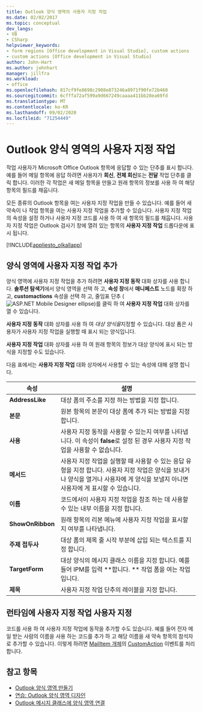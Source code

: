 ```yaml
---
title: Outlook 양식 영역의 사용자 지정 작업
ms.date: 02/02/2017
ms.topic: conceptual
dev_langs:
- VB
- CSharp
helpviewer_keywords:
- form regions [Office development in Visual Studio], custom actions
- custom actions [Office development in Visual Studio]
author: John-Hart
ms.author: johnhart
manager: jillfra
ms.workload:
- office
ms.openlocfilehash: 817cf9fe8698c2908e873246a8971f90fe72b460
ms.sourcegitcommit: 6cfffa72af599a9d667249caaaa411bb28ea69fd
ms.translationtype: MT
ms.contentlocale: ko-KR
ms.lasthandoff: 09/02/2020
ms.locfileid: "71254449"
---
```

# <a name="custom-actions-in-outlook-form-regions"></a>Outlook 양식 영역의 사용자 지정 작업
  작업 사용자가 Microsoft Office Outlook 항목에 응답할 수 있는 단추를 표시 합니다. 예를 들어 메일 항목에 응답 하려면 사용자가 **회신**, **전체 회신**또는 **전달** 작업 단추를 클릭 합니다. 이러한 각 작업은 새 메일 항목을 만들고 원래 항목의 정보를 사용 하 여 해당 항목의 필드를 채웁니다.

 모든 종류의 Outlook 항목을 여는 사용자 지정 작업을 만들 수 있습니다. 예를 들어 새 약속이 나 작업 항목을 여는 사용자 지정 작업을 추가할 수 있습니다. 사용자 지정 작업의 속성을 설정 하거나 사용자 지정 코드를 사용 하 여 새 항목의 필드를 채웁니다. 사용자 지정 작업은 Outlook 검사기 창에 열려 있는 항목의 **사용자 지정 작업** 드롭다운에 표시 됩니다.

 [!INCLUDE[appliesto_olkallapp](../vsto/includes/appliesto-olkallapp-md.md)]

## <a name="add-custom-actions-to-a-form-region"></a>양식 영역에 사용자 지정 작업 추가
 양식 영역에 사용자 지정 작업을 추가 하려면 **사용자 지정 동작** 대화 상자를 사용 합니다. **솔루션 탐색기**에서 양식 영역을 선택 하 고, **속성 창**에서 **매니페스트** 노드를 확장 하 고, **customactions** 속성을 선택 하 고, 줄임표 단추 (![ASP.NET Mobile Designer ellipse](../sharepoint/media/mwellipsis.gif "ASP.NET 모바일 디자이너 줄임표"))를 클릭 하 여 **사용자 지정 작업** 대화 상자를 열 수 있습니다.

 **사용자 지정 동작** 대화 상자를 사용 하 여 *대상 양식을*지정할 수 있습니다. 대상 폼은 사용자가 사용자 지정 작업을 실행할 때 표시 되는 양식입니다.

 **사용자 지정 작업** 대화 상자를 사용 하 여 원래 항목의 정보가 대상 양식에 표시 되는 방식을 지정할 수도 있습니다.

 다음 표에서는 **사용자 지정 작업** 대화 상자에서 사용할 수 있는 속성에 대해 설명 합니다.

|속성|설명|
|--------------|-----------------|
|**AddressLike**|대상 폼의 주소를 지정 하는 방법을 지정 합니다.|
|**본문**|원본 항목의 본문이 대상 폼에 추가 되는 방법을 지정 합니다.|
|**사용**|사용자 지정 동작을 사용할 수 있는지 여부를 나타냅니다. 이 속성이 **false**로 설정 된 경우 사용자 지정 작업을 사용할 수 없습니다.|
|**메서드**|사용자 지정 작업을 실행할 때 사용할 수 있는 응답 유형을 지정 합니다. 사용자 지정 작업은 양식을 보내거나 양식을 열거나 사용자에 게 양식을 보낼지 아니면 사용자에 게 표시할 수 있습니다.|
|**이름**|코드에서이 사용자 지정 작업을 참조 하는 데 사용할 수 있는 내부 이름을 지정 합니다.|
|**ShowOnRibbon**|원래 항목의 리본 메뉴에 사용자 지정 작업을 표시할지 여부를 나타냅니다.|
|**주제 접두사**|대상 폼의 제목 줄 시작 부분에 삽입 되는 텍스트를 지정 합니다.|
|**TargetForm**|대상 양식의 메시지 클래스 이름을 지정 합니다. 예를 들어 IPM를 입력 **합니다. ** 작업 폼을 여는 작업입니다.|
|**제목**|사용자 지정 작업 단추의 레이블을 지정 합니다.|

## <a name="customize-a-custom-action-at-run-time"></a>런타임에 사용자 지정 작업 사용자 지정
 코드를 사용 하 여 사용자 지정 작업에 동작을 추가할 수도 있습니다. 예를 들어 전자 메일 받는 사람의 이름을 사용 하는 코드를 추가 하 고 해당 이름을 새 약속 항목의 참석자로 추가할 수 있습니다. 이렇게 하려면 [MailItem 개체](/office/vba/api/Outlook.MailItem)의 [CustomAction](/office/vba/api/Outlook.MailItem.CustomAction) 이벤트를 처리 합니다.

## <a name="see-also"></a>참고 항목
- [Outlook 양식 영역 만들기](../vsto/creating-outlook-form-regions.md)
- [연습: Outlook 양식 영역 디자인](../vsto/walkthrough-designing-an-outlook-form-region.md)
- [Outlook 메시지 클래스에 양식 영역 연결](../vsto/associating-a-form-region-with-an-outlook-message-class.md)
